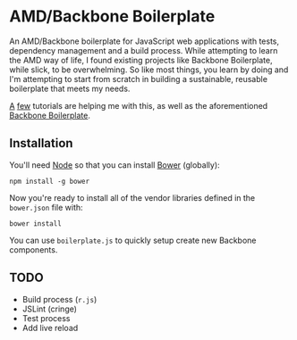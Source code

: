 # AMD/Backbone Boilerplate 

An AMD/Backbone boilerplate for JavaScript web applications with tests, dependency management and a build process. While attempting to learn the AMD way of life, I found existing projects like Backbone Boilerplate, while slick, to be overwhelming. So like most things, you learn by doing and I'm attempting to start from scratch in building a sustainable, reusable boilerplate that meets my needs.  

[A](http://www.henriquebarroso.com/creating-a-dynamic-modular-multi-page-app-with-backbone-js-and-requirejs/) [few](http://backbonetutorials.com/organizing-backbone-using-modules/) tutorials are helping me with this, as well as the aforementioned [Backbone Boilerplate](https://github.com/backbone-boilerplate/backbone-boilerplate).

## Installation

You'll need [Node](http://nodejs.org) so that you can install [Bower](https://github.com/bower/bower) (globally):

    npm install -g bower

Now you're ready to install all of the vendor libraries defined in the `bower.json` file with:

    bower install

You can use `boilerplate.js` to quickly setup create new Backbone components.

## TODO
* Build process (`r.js`)
* JSLint (cringe)
* Test process
* Add live reload